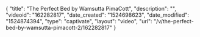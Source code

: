 {
    "title": "The Perfect Bed by Wamsutta PimaCott",
    "description": "",
    "videoid": "162282817",
    "date_created": "1524698623",
    "date_modified": "1524874394",
    "type": "captivate",
    "layout": "video",
    "url": "\/v\/the-perfect-bed-by-wamsutta-pimacott-2\/162282817"
}